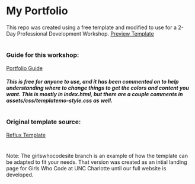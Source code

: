 # My Portfolio
This repo was created using a free template and modified to use for a 2-Day Professional Development Workshop.
[Preview Template](https://bluelotus03.github.io/myportfolio/)
#
### Guide for this workshop:
[Portfolio Guide](https://docs.google.com/document/d/1QMNM5DetvtV7qaS-9LQkNUfGMydneavYvT3TgqRz9mY/edit?usp=sharing)

##### This is free for anyone to use, and it has been commented on to help understanding where to change things to get the colors and content you want. This is mostly in index.html, but there are a couple comments in assets/css/templatemo-style.css as well. 
#

### Original template source: 
[Reflux Template](https://templatemo.com/tm-531-reflux)

#
Note: The girlswhocodesite branch is an example of how the template can be adapted to fit your needs.
That version was created as an intial landing page for Girls Who Code at UNC Charlotte until our full website is developed. 